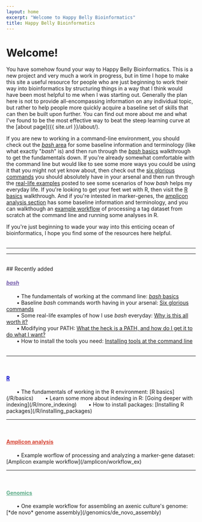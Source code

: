 ```yaml
---
layout: home
excerpt: "Welcome to Happy Belly Bioinformatics"
title: Happy Belly Bioinformatics
---
```


# Welcome!
You have somehow found your way to Happy Belly Bioinformatics. This is a new project and very much a work in progress, but in time I hope to make this site a useful resource for people who are just beginning to work their way into bioinformatics by structuring things in a way that I think would have been most helpful to me when I was starting out. Generally the plan here is not to provide all-encompassing information on any individual topic, but rather to help people more quickly acquire a baseline set of skills that can then be built upon further. You can find out more about me and what I've found to be the most effective way to beat the steep learning curve at the [about page]({{ site.url }}/about/).  

If you are new to working in a command-line environment, you should check out the [*bash* area](/bash/) for some baseline information and terminology (like what exactly "*bash*" is) and then run through the [*bash* basics](/bash/basics) walkthrough to get the fundamentals down. If you're already somewhat comfortable with the command line but would like to see some more ways you could be using it that you might not yet know about, then check out the [six glorious commands](/bash/six_commands) you should absolutely have in your arsenal and then run through the [real-life examples](/bash/why) posted to see some scenarios of how *bash* helps my everyday life.  If you're looking to get your feet wet with R, then visit the [R basics](/R/basics) walkthrough.  And if you're intested in marker-genes, the [amplicon analysis section](/amplicon/) has some baseline information and terminology, and you can walkthough an [example workflow](/amplicon/workflow_ex) of processing a tag dataset from scratch at the command line and running some analyses in R.  

If you're just beginning to wade your way into this enticing ocean of bioinformatics, I hope you find some of the resources here helpful. 
<br>
<br>

--- 
---
<br>
## Recently added

<h4><a href="/bash/" style="color:#745bab"><i>bash</i></a></h4>

&nbsp;&nbsp;&nbsp;&nbsp;&nbsp;&nbsp; • The fundamentals of working at the command line: [*bash* basics](/bash/basics)  
&nbsp;&nbsp;&nbsp;&nbsp;&nbsp;&nbsp; • Baseline *bash* commands worth having in your arsenal: [Six glorious commands](/bash/six_commands)  
&nbsp;&nbsp;&nbsp;&nbsp;&nbsp;&nbsp; • Some real-life examples of how I use *bash* everyday: [Why is this all worth it?](/bash/why)  
&nbsp;&nbsp;&nbsp;&nbsp;&nbsp;&nbsp; • Modifying your PATH: [What the heck is a PATH, and how do I get it to do what I want?](/bash/modifying_your_path)  
&nbsp;&nbsp;&nbsp;&nbsp;&nbsp;&nbsp; • How to install the tools you need: [Installing tools at the command line](/bash/installing_tools)  
<br>

---
<br>
<h4><a href="/R/" style="color:#0000cc">R</a></h4>
&nbsp;&nbsp;&nbsp;&nbsp;&nbsp;&nbsp; • The fundamentals of working in the R environment: [R basics](/R/basics)  
&nbsp;&nbsp;&nbsp;&nbsp;&nbsp;&nbsp; • Learn some more about indexing in R: [Going deeper with indexing](/R/more_indexing)  
&nbsp;&nbsp;&nbsp;&nbsp;&nbsp;&nbsp; • How to install packages: [Installing R packages](/R/installing_packages)  
<br>

---
<br>
<h4><a href="/amplicon/" style="color:#d64231">Amplicon analysis</a></h4>
&nbsp;&nbsp;&nbsp;&nbsp;&nbsp;&nbsp; • Example worflow of processing and analyzing a marker-gene dataset: [Amplicon example workflow](/amplicon/workflow_ex)  
<br>

---
<br>
<h4><a href="/genomics/" style="color:#5bab87">Genomics</a></h4>
&nbsp;&nbsp;&nbsp;&nbsp;&nbsp;&nbsp; • One example workflow for assembling an axenic culture's genome: [*de novo* genome assembly](/genomics/de_novo_assembly)  
